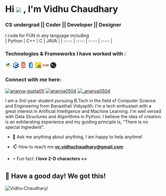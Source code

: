 <h1 align="left">Hi <img src="https://github.com/TheDudeThatCode/TheDudeThatCode/blob/master/Assets/Hi.gif" width="26px"> , I'm Vidhu Chaudhary </h1>

<h3 align="left">CS undergrad || Coder || Developer || Designer</h3>

I code for FUN in any language including   
| Python | C++ | C | JAVA |
 | :---: | :---: | :---: | :---: | 
 

### Technologies & Frameworks I have worked with : 

<code><img height="20" src="https://raw.githubusercontent.com/github/explore/80688e429a7d4ef2fca1e82350fe8e3517d3494d/topics/python/python.png"></code>
<code><img height="20" src="https://raw.githubusercontent.com/github/explore/80688e429a7d4ef2fca1e82350fe8e3517d3494d/topics/cpp/cpp.png"></code>
<code><img height="20" src="https://raw.githubusercontent.com/github/explore/80688e429a7d4ef2fca1e82350fe8e3517d3494d/topics/html/html.png"></code>
<code><img height="20" src="https://raw.githubusercontent.com/github/explore/5c058a388828bb5fde0bcafd4bc867b5bb3f26f3/topics/css/css.png"></code>
<code><img height="20" src="https://raw.githubusercontent.com/github/explore/80688e429a7d4ef2fca1e82350fe8e3517d3494d/topics/javascript/javascript.png"></code>
<code><img height="20" src="https://raw.githubusercontent.com/github/explore/80688e429a7d4ef2fca1e82350fe8e3517d3494d/topics/git/git.png"></code>
<code><img height="20" src="https://raw.githubusercontent.com/github/explore/80688e429a7d4ef2fca1e82350fe8e3517d3494d/topics/terminal/terminal.png"></code>


### Connect with me here:  
<p align="left">
<a href="https://linkedin.com/in/vidhuchaudhary" target="blank"><img align="center" src="https://raw.githubusercontent.com/rahuldkjain/github-profile-readme-generator/master/src/images/icons/Social/linked-in-alt.svg" alt="ananya-gupta05" height="30" width="40" /></a>
<a href="https://twitter.com/Vidhhues" target="blank"><img align="center" src="https://raw.githubusercontent.com/rahuldkjain/github-profile-readme-generator/master/src/images/icons/Social/twitter.svg" alt="ananya0504" height="30" width="40" /></a>
<a href="https://instagram.com/vidhhues" target="blank"><img align="center" src="https://raw.githubusercontent.com/rahuldkjain/github-profile-readme-generator/master/src/images/icons/Social/instagram.svg" alt="_ananya0504" height="30" width="40" /></a>
</p>


I am a 3rd-year student pursuing B.Tech in the field of Computer Science and Engineering from Banasthali Vidyapith. I'm a tech enthusiast with a great interest in Artificial Intelligence and Machine Learning. I'm well versed with Data Structures and Algorithms in Python. I believe the idea of creation is an exhilarating experience and my guiding principle is, “There is no special ingredient”.

- 💬 Ask me anything about anything, I am happy to help anytime!

- 📫 How to reach me **vc.vidhuchaudhary@gmail.com**

- ⚡ Fun fact: **I love 2-D characters >>**

## :rainbow: Have a good day! We got this!

<p align="left"> <img src=https://komarev.com/ghpvc/?username=Vidhu-Chaudhary alt=Vidhu-Chaudhary/></p>

